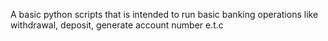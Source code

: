 A basic python scripts that is intended to run basic banking operations like withdrawal, deposit, generate account number e.t.c
